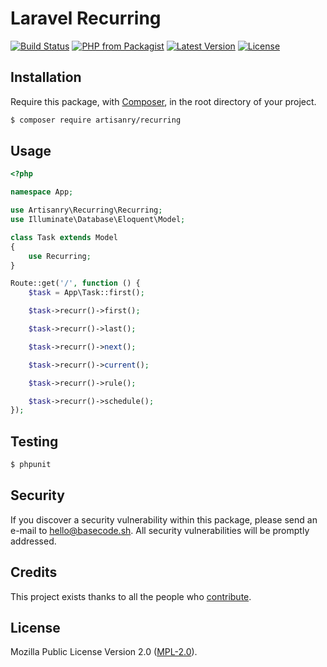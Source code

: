 # Laravel Recurring

[![Build Status](https://img.shields.io/travis/artisanry/Recurring/master.svg?style=flat-square)](https://travis-ci.org/artisanry/Recurring)
[![PHP from Packagist](https://img.shields.io/packagist/php-v/artisanry/recurring.svg?style=flat-square)]()
[![Latest Version](https://img.shields.io/github/release/artisanry/Recurring.svg?style=flat-square)](https://github.com/artisanry/Recurring/releases)
[![License](https://img.shields.io/packagist/l/artisanry/Recurring.svg?style=flat-square)](https://packagist.org/packages/artisanry/Recurring)

## Installation

Require this package, with [Composer](https://getcomposer.org/), in the root directory of your project.

``` bash
$ composer require artisanry/recurring
```

## Usage

``` php
<?php

namespace App;

use Artisanry\Recurring\Recurring;
use Illuminate\Database\Eloquent\Model;

class Task extends Model
{
    use Recurring;
}
```

```php
Route::get('/', function () {
    $task = App\Task::first();

    $task->recurr()->first();

    $task->recurr()->last();

    $task->recurr()->next();

    $task->recurr()->current();

    $task->recurr()->rule();

    $task->recurr()->schedule();
});
```

## Testing

``` bash
$ phpunit
```

## Security

If you discover a security vulnerability within this package, please send an e-mail to hello@basecode.sh. All security vulnerabilities will be promptly addressed.

## Credits

This project exists thanks to all the people who [contribute](../../contributors).

## License

Mozilla Public License Version 2.0 ([MPL-2.0](./LICENSE)).
